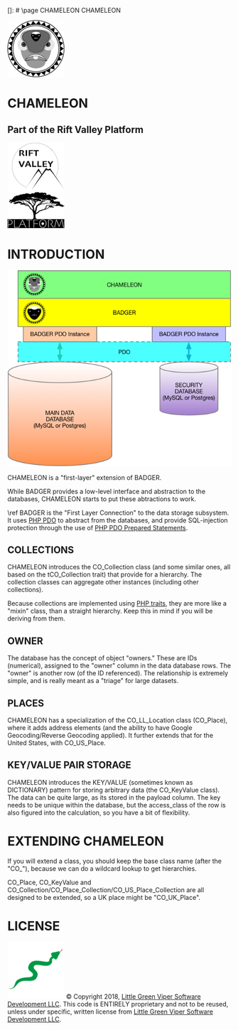 []: # \page CHAMELEON CHAMELEON

![CHAMELEON](images/CHAMELEON.png)

CHAMELEON
======
Part of the Rift Valley Platform
--------------------------------
![Rift Valley Platform](images/RVPLogo.png)

INTRODUCTION
============
![CHAMELEON Diagram](images/CHAMELEONLayers.png)

CHAMELEON is a "first-layer" extension of BADGER.

While BADGER provides a low-level interface and abstraction to the databases, CHAMELEON starts to put these abtractions to work.

\ref BADGER is the "First Layer Connection" to the data storage subsystem. It uses [PHP PDO](http://php.net/manual/en/book.pdo.php) to abstract from the databases, and provide SQL-injection protection through the use of [PHP PDO Prepared Statements](http://php.net/manual/en/pdo.prepared-statements.php).

COLLECTIONS
-----------

CHAMELEON introduces the CO_Collection class (and some similar ones, all based on the tCO_Collection trait) that provide for a hierarchy. The collection classes can aggregate other instances (including other collections).

Because collections are implemented using [PHP traits](http://php.net/manual/en/language.oop5.traits.php), they are more like a "mixin" class, than a straight hierarchy. Keep this in mind if you will be deriving from them.

OWNER
-----

The database has the concept of object "owners." These are IDs (numerical), assigned to the "owner" column in the data database rows. The "owner" is another row (of the ID referenced). The relationship is extremely simple, and is really meant as a "triage" for large datasets.

PLACES
------

CHAMELEON has a specialization of the CO_LL_Location class (CO_Place), where it adds address elements (and the ability to have Google Geocoding/Reverse Geocoding applied). It further extends that for the United States, with CO_US_Place.

KEY/VALUE PAIR STORAGE
----------------------

CHAMELEON introduces the KEY/VALUE (sometimes known as DICTIONARY) pattern for storing arbitrary data (the CO_KeyValue class). The data can be quite large, as its stored in the payload column. The key needs to be unique within the database, but the access_class of the row is also figured into the calculation, so you have a bit of flexibility.

EXTENDING CHAMELEON
===================

If you will extend a class, you should keep the base class name (after the "CO_"), because we can do a wildcard lookup to get hierarchies.

CO_Place, CO_KeyValue and CO_Collection/CO_Place_Collection/CO_US_Place_Collection are all designed to be extended, so a UK place might be "CO_UK_Place".

LICENSE
=======

![Little Green Viper Software Development LLC](images/viper.png)
© Copyright 2018, [Little Green Viper Software Development LLC](https://littlegreenviper.com).
This code is ENTIRELY proprietary and not to be reused, unless under specific, written license from [Little Green Viper Software Development LLC](https://littlegreenviper.com).
